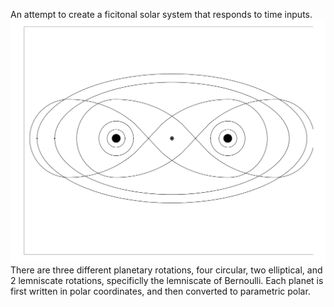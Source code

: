 An attempt to create a ficitonal solar system that responds to time inputs.
![Map of solar system](https://github.com/rcmayhew/Planets/blob/master/Images/Base%20drawing-1.png)
There are three different planetary rotations, four circular, two elliptical, and 2 lemniscate rotations,
specificlly the lemniscate of Bernoulli. Each planet is first written in polar coordinates, and then converted to parametric polar.
